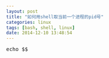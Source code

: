 ```yaml
---
layout: post
title: "如何用shell取当前一个进程的pid号"
categories: linux 
tags: [bash, shell, linux]
date: 2014-12-10 13:48:54
---
```


<pre>
echo $$
</pre>

